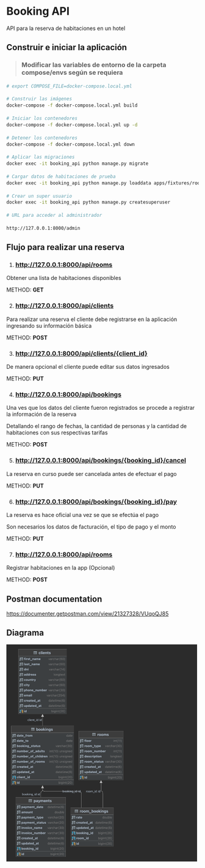 # Booking API

API para la reserva de habitaciones en un hotel

## Construir e iniciar la aplicación

> ### Modificar las variables de entorno de la carpeta compose/envs según se requiera

```bash
# export COMPOSE_FILE=docker-compose.local.yml

# Construir las imágenes
docker-compose -f docker-compose.local.yml build

# Iniciar los contenedores
docker-compose -f docker-compose.local.yml up -d

# Detener los contenedores
docker-compose -f docker-compose.local.yml down

# Aplicar las migraciones
docker exec -it booking_api python manage.py migrate

# Cargar datos de habitaciones de prueba
docker exec -it booking_api python manage.py loaddata apps/fixtures/rooms.json

# Crear un super usuario
docker exec -it booking_api python manage.py createsuperuser

# URL para acceder al administrador

http://127.0.0.1:8000/admin
```

## Flujo para realizar una reserva

1. ### http://127.0.0.1:8000/api/rooms

Obtener una lista de habitaciones disponibles

METHOD: **GET**

2. ### http://127.0.0.1:8000/api/clients

Para realizar una reserva el cliente debe registrarse en la aplicación ingresando su información básica

METHOD: **POST**

3. ### http://127.0.0.1:8000/api/clients/{client_id}

De manera opcional el cliente puede editar sus datos ingresados

METHOD: **PUT**

4. ### http://127.0.0.1:8000/api/bookings

Una ves que los datos del cliente fueron registrados se procede a registrar la información de la reserva

Detallando el rango de fechas,  la cantidad de personas y la cantidad de habitaciones con sus respectivas tarifas

METHOD: **POST**

5. ### http://127.0.0.1:8000/api/bookings/{booking_id}/cancel

La reserva en curso puede ser cancelada antes de efectuar el pago

METHOD: **PUT**

6. ### http://127.0.0.1:8000/api/bookings/{booking_id}/pay

La reserva es hace oficial una vez se que se efectúa el pago

Son necesarios los datos de facturación, el tipo de pago y el monto

METHOD: **PUT**

7. ### http://127.0.0.1:8000/api/rooms

Registrar habitaciones en la app (Opcional)

METHOD: **POST**

## Postman documentation

https://documenter.getpostman.com/view/21327328/VUqoQJ85

## Diagrama

<img src="./room _bookings.png" width="500" />
